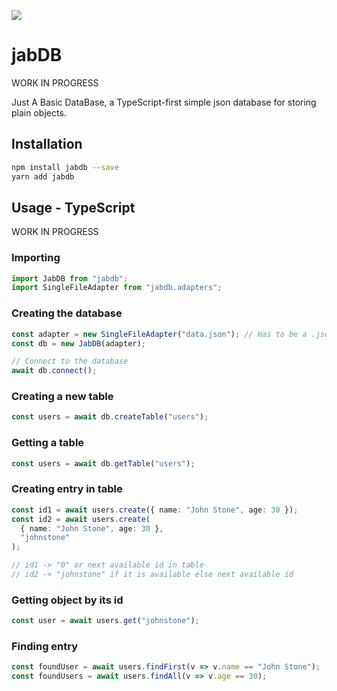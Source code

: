 ![](https://github.com/jollycola/jabDB/workflows/Build/badge.svg)

# jabDB

WORK IN PROGRESS

Just A Basic DataBase, a TypeScript-first simple json database for storing plain objects.

## Installation

```sh
npm install jabdb --save
yarn add jabdb
```

## Usage - TypeScript

WORK IN PROGRESS

### Importing

```typescript
import JabDB from "jabdb";
import SingleFileAdapter from "jabdb.adapters";
```

### Creating the database

```typescript
const adapter = new SingleFileAdapter("data.json"); // Has to be a .json file
const db = new JabDB(adapter);

// Connect to the database
await db.connect();
```

### Creating a new table

```typescript
const users = await db.createTable("users");
```

### Getting a table

```typescript
const users = await db.getTable("users");
```

### Creating entry in table

```typescript
const id1 = await users.create({ name: "John Stone", age: 30 });
const id2 = await users.create(
  { name: "John Stone", age: 30 },
  "johnstone"
);

// id1 -> "0" or next available id in table
// id2 -> "johnstone" if it is available else next available id
```

### Getting object by its id

```typescript
const user = await users.get("johnstone");
```

### Finding entry

```typescript
const foundUser = await users.findFirst(v => v.name == "John Stone");
const foundUsers = await users.findAll(v => v.age == 30);
```
